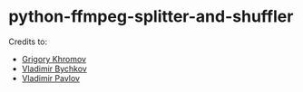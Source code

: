 # python-ffmpeg-splitter-and-shuffler

Credits to:
*   [Grigory Khromov](https://github.com/gakhromov)
*   [Vladimir Bychkov](https://github.com/Colon1al)
*   [Vladimir Pavlov](https://github.com/AbstractQbit)
